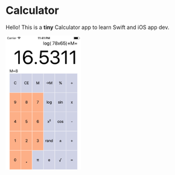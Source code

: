 # Calculator

Hello! This is a **tiny** Calculator app to learn Swift and iOS app dev.

<img src="screenshots/Calculator2.2.PNG" alt="Calculator Screenshot" width="200"/>







